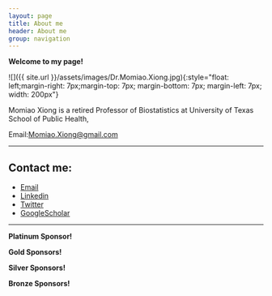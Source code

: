 ```yaml
---
layout: page
title: About me
header: About me
group: navigation
---
```


**Welcome to my page!**

![]({{ site.url }}/assets/images/Dr.Momiao.Xiong.jpg){:style="float: left;margin-right: 7px;margin-top: 7px; margin-bottom: 7px; margin-left: 7px; width: 200px"}

Momiao Xiong is a retired Professor of Biostatistics at University of Texas School of Public Health,

Email:[Momiao.Xiong@gmail.com](mailto:Momiao.Xiong@gmail.com)

---
## Contact me:
- [Email](mailto:ai.advanced.healthcare@gmail.com)
- [Linkedin](https://www.linkedin.com/in/ai.advanced.healthcare)
- [Twitter](https://twitter.com/ai.advanced.healthcare)
- [GoogleScholar](https://scholar.google.com/citations?user=q1VY28gAAAAJ&hl=en)
---

**Platinum Sponsor!**

**Gold Sponsors!**

**Silver Sponsors!**

**Bronze Sponsors!**
